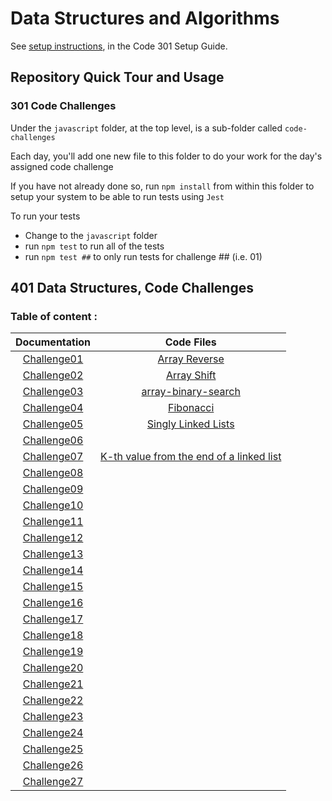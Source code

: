 # Data Structures and Algorithms

See [setup instructions](https://codefellows.github.io/setup-guide/code-301/3-code-challenges), in the Code 301 Setup Guide.

## Repository Quick Tour and Usage

### 301 Code Challenges

Under the `javascript` folder, at the top level, is a sub-folder called `code-challenges`

Each day, you'll add one new file to this folder to do your work for the day's assigned code challenge

If you have not already done so, run `npm install` from within this folder to setup your system to be able to run tests using `Jest`

To run your tests

- Change to the `javascript` folder
- run `npm test` to run all of the tests
- run `npm test ##` to only run tests for challenge ## (i.e. 01)

## 401 Data Structures, Code Challenges

### **Table of content :**

| Documentation | Code Files     |
|:-------------:|:--------------:|
| [Challenge01](./javascript/Code_Challenges/code_challenge_01/README.md)   | [Array Reverse](./javascript/Code_Challenges/code_challenge_01/README.md)  |
| [Challenge02](./javascript/Code_Challenges/code_challenge_02/README.md)   |[Array Shift](./javascript/Code_Challenges/code_challenge_02/README.md)|
| [Challenge03](./javascript/Code_Challenges/code_challenge_03/README.md)   |[array-binary-search](./javascript/Code_Challenges/code_challenge_03/README.md)|
| [Challenge04](https://docs.google.com/spreadsheets/d/17v9EHZSx1pWw0zlSFUC3xtqhZoHqw1BM5FRgKkA0nUQ/edit#gid=434282659)   |[Fibonacci](https://docs.google.com/spreadsheets/d/17v9EHZSx1pWw0zlSFUC3xtqhZoHqw1BM5FRgKkA0nUQ/edit#gid=434282659)|
| [Challenge05](./javascript/Code_Challenges/code_challenge_05/README.md)   |[Singly Linked Lists](./javascript/Code_Challenges/code_challenge_05/README.md)|
| [Challenge06](./Code_Challenges/code_challenge_06/README.md)   |[]()|
| [Challenge07](./javascript/Code_Challenges/code_challenge_07/README.md)   |[K-th value from the end of a linked list](./javascript/Code_Challenges/code_challenge_07/)|
| [Challenge08]()   |[]()|
| [Challenge09]()   |[]()|
| [Challenge10]()   |[]()|
| [Challenge11]()   |[]()|
| [Challenge12]()   |[]()|
| [Challenge13]()   |[]()|
| [Challenge14]()   |[]()|
| [Challenge15]()   |[]()|
| [Challenge16]()   |[]()|
| [Challenge17]()   |[]()|
| [Challenge18]()   |[]()|
| [Challenge19]()   |[]()|
| [Challenge20]()   |[]()|
| [Challenge21]()   |[]()|
| [Challenge22]()   |[]()|
| [Challenge23]()   |[]()|
| [Challenge24]()   |[]()|
| [Challenge25]()   |[]()|
| [Challenge26]()   |[]()|
| [Challenge27]()   |[]()|

